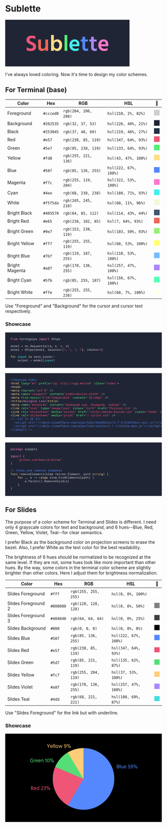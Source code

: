# Sublette

![](showcase/logo.png)

I've always loved coloring. Now it's time to design my color schemes.

## For Terminal (base)

Color          | Hex       | RGB                  | HSL                   |🎨
-------------- | --------- | -------------------- | --------------------- | --------------------------
Foreground     | `#ccced0` | `rgb(204, 206, 208)` | `hsl(210, 2%, 82%)`   | ![](plates/foreground.gif)
Background     | `#202535` | `rgb(32, 37, 53)`    | `hsl(226, 40%, 21%)`  | ![](plates/background.gif)
Black          | `#253045` | `rgb(37, 48, 69)`    | `hsl(219, 46%, 27%)`  | ![](plates/black.gif)
Red            | `#e57`    | `rgb(238, 85, 119)`  | `hsl(347, 64%, 93%)`  | ![](plates/red.gif)
Green          | `#5e7`    | `rgb(85, 238, 119)`  | `hsl(133, 64%, 93%)`  | ![](plates/green.gif)
Yellow         | `#fd8`    | `rgb(255, 221, 136)` | `hsl(43, 47%, 100%)`  | ![](plates/yellow.gif)
Blue           | `#58f`    | `rgb(85, 136, 255)`  | `hsl(222, 67%, 100%)` | ![](plates/blue.gif)
Magenta        | `#f7c`    | `rgb(255, 119, 204)` | `hsl(322, 53%, 100%)` | ![](plates/magenta.gif)
Cyan           | `#4ee`    | `rgb(68, 238, 238)`  | `hsl(180, 71%, 93%)`  | ![](plates/cyan.gif)
White          | `#f5f5da` | `rgb(245, 245, 218)` | `hsl(60, 11%, 96%)`   | ![](plates/white.gif)
Bright Black   | `#405570` | `rgb(64, 85, 112)`   | `hsl(214, 43%, 44%)`  | ![](plates/bright-black.gif)
Bright Red     | `#e65`    | `rgb(238, 102, 85)`  | `hsl(7, 64%, 93%)`    | ![](plates/bright-red.gif)
Bright Green   | `#9e7`    | `rgb(153, 238, 119)` | `hsl(103, 50%, 93%)`  | ![](plates/bright-green.gif)
Bright Yellow  | `#ff7`    | `rgb(255, 255, 119)` | `hsl(60, 53%, 100%)`  | ![](plates/bright-yellow.gif)
Bright Blue    | `#7bf`    | `rgb(119, 187, 255)` | `hsl(210, 53%, 100%)` | ![](plates/bright-blue.gif)
Bright Magenta | `#a8f`    | `rgb(170, 136, 255)` | `hsl(257, 47%, 100%)` | ![](plates/bright-magenta.gif)
Bright Cyan    | `#5fb`    | `rgb(85, 255, 187)`  | `hsl(156, 67%, 100%)` | ![](plates/bright-cyan.gif)
Bright White   | `#ffe`    | `rgb(255, 255, 238)` | `hsl(60, 7%, 100%)`   | ![](plates/bright-white.gif)

Use "Foreground" and "Background" for the cursor and cursor text respectively.

### Showcase

![](showcase/torchgpipe.py.png)

![](showcase/subl.ee.html.png)

![](showcase/subpptx.go.png)

## For Slides

The purpose of a color scheme for Terminal and Slides is different. I need only
4 grayscale colors for text and background, and 6 hues--Blue, Red, Green,
Yellow, Violet, Teal--for clear semantics.

I prefer Black as the background color on projection screens to erase the
bezel. Also, I prefer White as the text color for the best readability.

The brightness of 6 hues should be normalized to be recognized at the same
level. If they are not, some hues look like more important than other hues. By
the way, some colors in the terminal color scheme are slightly brighter than
other colors. Here I adjust them for brightness normalization.

Color               | Hex       | RGB                  | HSL                   |🎨
------------------- | --------- | -------------------- | --------------------- | ---------------------------------
Slides Foreground   | `#fff`    | `rgb(255, 255, 255)` | `hsl(0, 0%, 100%)`    | ![](plates/slides-foreground.gif)
Slides Foreground 2 | `#808080` | `rgb(128, 128, 128)` | `hsl(0, 0%, 50%)`     | ![](plates/slides-foreground-2.gif)
Slides Foreground 3 | `#404040` | `rgb(64, 64, 64)`    | `hsl(0, 0%, 25%)`     | ![](plates/slides-foreground-3.gif)
Slides Background   | `#000`    | `rgb(0, 0, 0)`       | `hsl(0, 0%, 0%)`      | ![](plates/slides-background.gif)
Slides Blue         | `#58f`    | `rgb(85, 136, 255)`  | `hsl(222, 67%, 100%)` | ![](plates/slides-blue.gif)
Slides Red          | `#e57`    | `rgb(238, 85, 119)`  | `hsl(347, 64%, 93%)`  | ![](plates/slides-red.gif)
Slides Green        | `#5d7`    | `rgb(85, 221, 119)`  | `hsl(135, 62%, 87%)`  | ![](plates/slides-green.gif)
Slides Yellow       | `#fc7`    | `rgb(255, 204, 119)` | `hsl(37, 53%, 100%)`  | ![](plates/slides-yellow.gif)
Slides Violet       | `#a8f`    | `rgb(170, 136, 255)` | `hsl(257, 47%, 100%)` | ![](plates/slides-violet.gif)
Slides Teal         | `#4dd`    | `rgb(68, 221, 221)`  | `hsl(180, 69%, 87%)`  | ![](plates/slides-teal.gif)

Use "Slides Foreground" for the link but with underline.

### Showcase

![](showcase/pie-chart.png)
